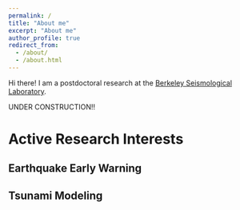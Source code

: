 ```yaml
---
permalink: /
title: "About me"
excerpt: "About me"
author_profile: true
redirect_from: 
  - /about/
  - /about.html
---
```



Hi there! I am a postdoctoral research at the [Berkeley Seismological Laboratory](https://seismo.berkeley.edu/).

UNDER CONSTRUCTION!!

Active Research Interests
======
## Earthquake Early Warning

## Tsunami Modeling



